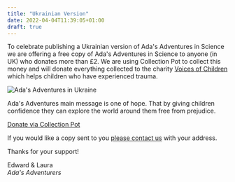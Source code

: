 ```yaml
---
title: "Ukrainian Version"
date: 2022-04-04T11:39:05+01:00
draft: true
---
```

To celebrate publishing a Ukrainian version of Ada's Adventures in Science we are offering a free copy of Ada's Adventures in Science to anyone (in UK) who donates more than £2. We are using Collection Pot to collect this money and will donate everything collected to the charity [Voices of Children](https://voices.org.ua/en/) which helps children who have experienced trauma.

![Ada's Adventures in Ukraine](/media/ada_ukr_cover.jpg)

Ada's Adventures main message is one of hope. That by giving children confidence they can explore the world around them free from prejudice.

<a href="https://www.collectionpot.com/pot/1705338/" class="button button-primary">Donate via Collection Pot</a>

If you would like a copy sent to you <a href="mailto:hello@adacomic.uk">please contact us</a> with your address.

Thanks for your support!

Edward & Laura <br/>
*Ada's Adventurers*
